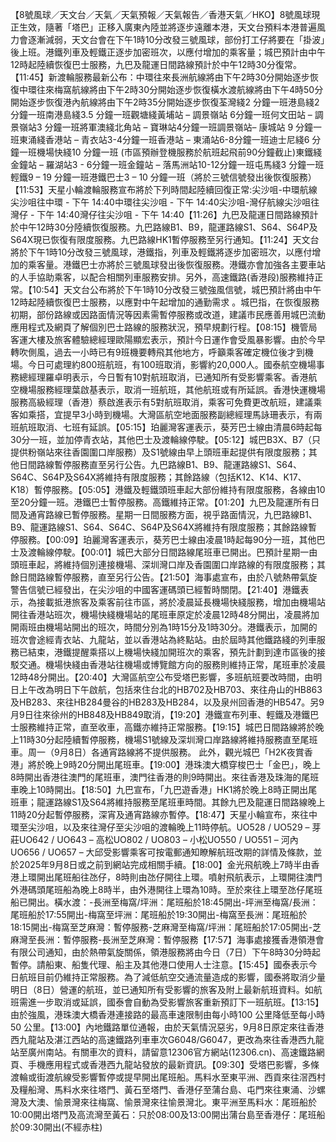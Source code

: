 【8號風球／天文台／天氣／天氣預報／天氣報告／香港天氣／HKO】8號風球現正生效，隨著「塔巴」正移入廣東內陸並將逐步遠離本港，天文台預料本港普遍風力會逐漸減弱，天文台會在下午1時10分改發三號風球，部份打工仔將要在「掛波」後上班。港鐵列車及輕鐵正逐步加密班次，以應付增加的乘客量；城巴預計由中午12時起陸續恢復巴士服務，九巴及龍運日間路線預計於中午12時30分復常。【11:45】新渡輪服務最新公布：中環往來長洲航線將由下午2時30分開始逐步恢復中環往來梅窩航線將由下午2時30分開始逐步恢復橫水渡航線將由下午4時50分開始逐步恢復港內航線將由下午2時35分開始逐步恢復荃灣綫2 分鐘一班港島綫2 分鐘一班南港島綫3.5 分鐘一班觀塘綫黃埔站 – 調景嶺站     6分鐘一班何文田站  – 調景嶺站3 分鐘一班將軍澳綫北角站 – 寶琳站4分鐘一班調景嶺站– 康城站  9 分鐘一班東涌綫香港站 – 青衣站3-4分鐘一班香港站 – 東涌站6-8分鐘一班迪士尼綫6 分鐘一班機場快綫10 分鐘一班 (市區預辦登機服務於航班起飛前90分鐘截止)東鐵綫金鐘站 – 羅湖站3 - 6分鐘一班金鐘站 – 落馬洲站10-12分鐘一班屯馬綫3 分鐘一班輕鐵9 – 19 分鐘一班港鐵巴士3 – 10 分鐘一班（將於三號信號發出後恢復服務）【11:53】天星小輪渡輪服務宣布將於下列時間起陸續回復正常:尖沙咀-中環航線尖沙咀往中環 - 下午 14:40中環往尖沙咀 - 下午 14:40尖沙咀-灣仔航線尖沙咀往灣仔 - 下午 14:40灣仔往尖沙咀 - 下午 14:40【11:26】九巴及龍運日間路線預計於中午12時30分陸續恢復服務。九巴路線B1、B9，龍運路線S1、S64、S64P及S64X現已恢復有限度服務。九巴路線HK1暫停服務至另行通知。【11:24】天文台將於下午1時10分改發三號風球，港鐵指，列車及輕鐵將逐步加密班次，以應付增加的乘客量。港鐵巴士亦將於三號風球發出後恢復服務。港鐵亦會加強各主要車站的人手協助乘客，以配合相關列車服務安排。另外，高速鐵路(香港段)服務維持正常。【10:54】天文台公布將於下午1時10分改發三號強風信號，城巴預計將由中午12時起陸續恢復巴士服務，以應對中午起增加的通勤需求 。城巴指，在恢復服務初期，部份路線或因路面情況等因素需暫停服務或改道，建議市民應善用城巴流動應用程式及網頁了解個別巴士路線的服務狀況，預早規劃行程。【08:15】機管局客運大樓及旅客體驗總經理歐陽顯宏表示，預計今日運作會受風暴影響。由於今早轉吹側風，過去一小時已有9班機要轉飛其他地方，呼籲乘客確定機位後才到機場。今日可處理約800班航班，有100班取消，影響約20,000人。國泰航空機場事務總經理羅卓明表示，今日暫有10對航班取消，已通知所有受影響乘客。香港航空機場服務經理葉啟基表示，取消一班航班，其他航班或有所延誤。香港快運機場服務高級經理（香港）蔡啟進表示有5對航班取消，乘客可免費更改航班，建議乘客如乘搭，宜提早3小時到機場。大灣區航空地面服務副總經理馬詠珊表示，有兩班航班取消、七班有延誤。【05:15】珀麗灣客運表示，葵芳巴士線由清晨6時起每30分一班，並加停青衣站，其他巴士及渡輪線停駛。【05:12】城巴B3X、B7（只提供粉嶺站來往香園圍口岸服務）及S1號線由早上頭班車起提供有限度服務；其他日間路線暫停服務直至另行公告。九巴路線B1、B9、龍運路線S1、S64、S64C、S64P及S64X將維持有限度服務；其餘路線（包括K12、K14、K17、K18）暫停服務。【05:05】港鐵及輕鐵頭班車起大部份維持有限度服務，各線由10至20分鐘一班。港鐵巴士暫停服務。高鐵維持正常。【01:20】九巴及龍運所有日間及通宵路線已暫停服務。星期一日間服務方面，視乎路面情況，九巴路線B1、B9、龍運路線S1、S64、S64C、S64P及S64X將維持有限度服務；其餘路線暫停服務。【00:09】珀麗灣客運表示，葵芳巴士線由凌晨1時起每90分一班，其他巴士及渡輪線停駛。【00:01】城巴大部分日間路線尾班車已開出。巴預計星期一由頭班車起，將維持個別連接機場、深圳灣口岸及香園圍口岸路線的有限度服務；其餘日間路線暫停服務，直至另行公告。【21:50】海事處宣布，由於八號熱帶氣旋警告信號已經發出，在尖沙咀的中國客運碼頭已經暫時關閉。【21:40】港鐵表示，為接載抵港旅客及乘客前往市區，將於凌晨延長機場快綫服務，增加由機場站開往香港站班次，機場快綫機場站的尾班車原定於凌晨12時48分開出，凌晨將加開兩班由機場站開出的班次，時間分別為1時15分及1時30分。港鐵表示，加開的班次會途經青衣站、九龍站，並以香港站為終點站。由於屆時其他鐵路綫的列車服務已結束，港鐵提醒乘搭以上機場快綫加開班次的乘客，預先計劃到達市區後的接駁交通。機場快綫由香港站往機場或博覽館方向的服務則維持正常，尾班車於凌晨12時48分開出。【20:40】大灣區航空公布受塔巴影響，多班航班要改時間，由明日上午改為明日下午啟航，包括來住台北的HB702及HB703、來往舟山的HB863及HB283、來往HB284曼谷的HB283及HB284，以及泉州回香港的HB547。另9月9日往來徐州的HB848及HB849取消，【19:20】港鐵宣布列車、輕鐵及港鐵巴士服務維持正常，直至收車，高鐵亦維持正常服務。【19:15】城巴日間路線將於晚上11時30分起陸續暫停服務，機場S1號線及深圳灣口岸路線將維持服務直至尾班車。周一（9月8日）各通宵路線將不提供服務。 此外，觀光城巴「H2K夜賞香港」將於晚上9時20分開出尾班車。【19:00】港珠澳大橋穿梭巴士「金巴」，晚上8時開出香港往澳門的尾班車，澳門往香港的則9時開出。來往香港及珠海的尾班車晚上10時開出。【18:50】九巴宣布，「九巴遊香港」HK1將於晚上8時正開出尾班車；龍運路線S1及S64將維持服務至尾班車時間。其餘九巴及龍運日間路線晚上11時20分起暫停服務，深宵及通宵路線亦暫停。【18:47】天星小輪宣布，來往中環至尖沙咀，以及來往灣仔至尖沙咀的渡輪晚上11時停航。UO528 / UO529 – 芽莊UO642 / UO643 – 高松UO802 / UO803 – 小松UO550 / UO551 – 河內UO656 / UO657 – 大邱受影響乘客可按電郵通知瞭解航班改期的詳情及條款，並於2025年9月8日或之前到網站完成相關手續。【18:00】金光飛航晚上7時半由香港上環開出尾班船往氹仔，8時則由氹仔開往上環。噴射飛航表示，上環開往澳門外港碼頭尾班船為晚上8時半，由外港開往上環為10時。至於來往上環至氹仔尾班船已開出。橫水渡：-長洲至梅窩/坪洲：尾班船於18:45開出-坪洲至梅窩/長洲：尾班船於17:55開出-梅窩至坪洲：尾班船於19:30開出-梅窩至長洲：尾班船於18:15開出-梅窩至芝麻灣：暫停服務-芝麻灣至梅窩/坪洲：尾班船於17:05開出-芝麻灣至長洲：暫停服務-長洲至芝麻灣：暫停服務【17:57】海事處接獲香港領港會有限公司通知，由於熱帶氣旋關係，領港服務將由今日（7日）下午8時30分時起暫停。請船東、船隻代理、船主及其他港口使用人士注意。【15:45】國泰表示今日航班目前仍維持正常服務。為了減低航空交通流量造成的影響，國泰將取消少量明日（8日）營運的航班，並已通知所有受影響的旅客及附上最新航班資料。如航班需進一步取消或延誤，國泰會自動為受影響旅客重新預訂下一班航班。【13:15】由於強風，港珠澳大橋香港連接路的最高車速限制由每小時100 公里降低至每小時50 公里。【13:00】內地鐵路單位通報，由於天氣情況惡劣，9月8日原定來往香港西九龍站及湛江西站的高速鐵路列車車次G6048/G6047，更改為來往香港西九龍站至廣州南站。有關車次的資料，請留意12306官方網站(12306.cn)、高速鐵路網頁、手機應用程式或香港西九龍站發放的最新資訊。【09:30】受塔巴影響，多條渡輪或街渡航線受影響暫停或提早開出尾班船。馬料水至東平洲、西貢來往滘西村及糧船灣、馬料水來往塔門、黃石至塔門、香港仔至蒲台島、屯門來往東涌、沙螺灣及大澳、愉景灣來往梅窩、愉景灣來往愉景灣北。東平洲至馬料水：尾班船於10:00開出塔門及高流灣至黃石：只於08:00及13:00開出蒲台島至香港仔：尾班船於09:30開出(不經赤柱)